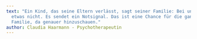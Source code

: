 ```yaml
---
text: "Ein Kind, das seine Eltern verlässt, sagt seiner Familie: Bei uns stimmt
  etwas nicht. Es sendet ein Notsignal. Das ist eine Chance für die ganze
  Familie, da genauer hinzuschauen."
author: Claudia Haarmann - Psychotherapeutin
---
```

